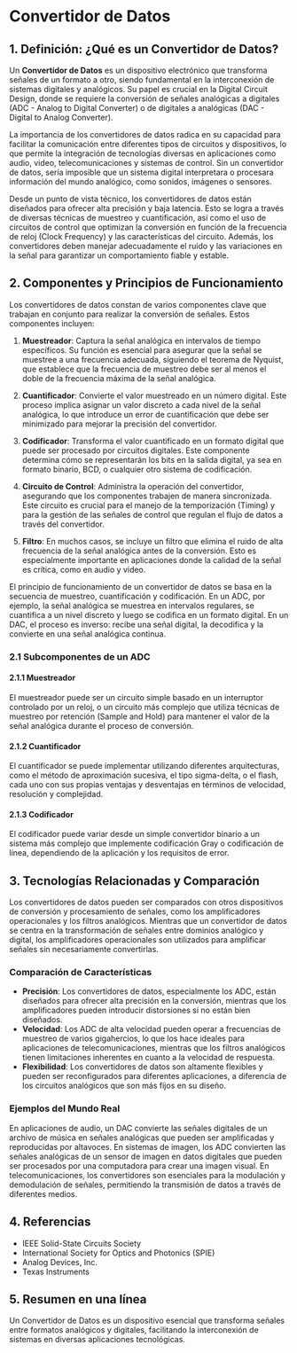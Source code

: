 # Convertidor de Datos

## 1. Definición: ¿Qué es un **Convertidor de Datos**?
Un **Convertidor de Datos** es un dispositivo electrónico que transforma señales de un formato a otro, siendo fundamental en la interconexión de sistemas digitales y analógicos. Su papel es crucial en la Digital Circuit Design, donde se requiere la conversión de señales analógicas a digitales (ADC - Analog to Digital Converter) o de digitales a analógicas (DAC - Digital to Analog Converter). 

La importancia de los convertidores de datos radica en su capacidad para facilitar la comunicación entre diferentes tipos de circuitos y dispositivos, lo que permite la integración de tecnologías diversas en aplicaciones como audio, video, telecomunicaciones y sistemas de control. Sin un convertidor de datos, sería imposible que un sistema digital interpretara o procesara información del mundo analógico, como sonidos, imágenes o sensores.

Desde un punto de vista técnico, los convertidores de datos están diseñados para ofrecer alta precisión y baja latencia. Esto se logra a través de diversas técnicas de muestreo y cuantificación, así como el uso de circuitos de control que optimizan la conversión en función de la frecuencia de reloj (Clock Frequency) y las características del circuito. Además, los convertidores deben manejar adecuadamente el ruido y las variaciones en la señal para garantizar un comportamiento fiable y estable.

## 2. Componentes y Principios de Funcionamiento
Los convertidores de datos constan de varios componentes clave que trabajan en conjunto para realizar la conversión de señales. Estos componentes incluyen:

1. **Muestreador**: Captura la señal analógica en intervalos de tiempo específicos. Su función es esencial para asegurar que la señal se muestree a una frecuencia adecuada, siguiendo el teorema de Nyquist, que establece que la frecuencia de muestreo debe ser al menos el doble de la frecuencia máxima de la señal analógica.

2. **Cuantificador**: Convierte el valor muestreado en un número digital. Este proceso implica asignar un valor discreto a cada nivel de la señal analógica, lo que introduce un error de cuantificación que debe ser minimizado para mejorar la precisión del convertidor.

3. **Codificador**: Transforma el valor cuantificado en un formato digital que puede ser procesado por circuitos digitales. Este componente determina cómo se representarán los bits en la salida digital, ya sea en formato binario, BCD, o cualquier otro sistema de codificación.

4. **Circuito de Control**: Administra la operación del convertidor, asegurando que los componentes trabajen de manera sincronizada. Este circuito es crucial para el manejo de la temporización (Timing) y para la gestión de las señales de control que regulan el flujo de datos a través del convertidor.

5. **Filtro**: En muchos casos, se incluye un filtro que elimina el ruido de alta frecuencia de la señal analógica antes de la conversión. Esto es especialmente importante en aplicaciones donde la calidad de la señal es crítica, como en audio y video.

El principio de funcionamiento de un convertidor de datos se basa en la secuencia de muestreo, cuantificación y codificación. En un ADC, por ejemplo, la señal analógica se muestrea en intervalos regulares, se cuantifica a un nivel discreto y luego se codifica en un formato digital. En un DAC, el proceso es inverso: recibe una señal digital, la decodifica y la convierte en una señal analógica continua.

### 2.1 Subcomponentes de un ADC
#### 2.1.1 Muestreador
El muestreador puede ser un circuito simple basado en un interruptor controlado por un reloj, o un circuito más complejo que utiliza técnicas de muestreo por retención (Sample and Hold) para mantener el valor de la señal analógica durante el proceso de conversión.

#### 2.1.2 Cuantificador
El cuantificador se puede implementar utilizando diferentes arquitecturas, como el método de aproximación sucesiva, el tipo sigma-delta, o el flash, cada uno con sus propias ventajas y desventajas en términos de velocidad, resolución y complejidad.

#### 2.1.3 Codificador
El codificador puede variar desde un simple convertidor binario a un sistema más complejo que implemente codificación Gray o codificación de línea, dependiendo de la aplicación y los requisitos de error.

## 3. Tecnologías Relacionadas y Comparación
Los convertidores de datos pueden ser comparados con otros dispositivos de conversión y procesamiento de señales, como los amplificadores operacionales y los filtros analógicos. Mientras que un convertidor de datos se centra en la transformación de señales entre dominios analógico y digital, los amplificadores operacionales son utilizados para amplificar señales sin necesariamente convertirlas.

### Comparación de Características
- **Precisión**: Los convertidores de datos, especialmente los ADC, están diseñados para ofrecer alta precisión en la conversión, mientras que los amplificadores pueden introducir distorsiones si no están bien diseñados.
- **Velocidad**: Los ADC de alta velocidad pueden operar a frecuencias de muestreo de varios gigahercios, lo que los hace ideales para aplicaciones de telecomunicaciones, mientras que los filtros analógicos tienen limitaciones inherentes en cuanto a la velocidad de respuesta.
- **Flexibilidad**: Los convertidores de datos son altamente flexibles y pueden ser reconfigurados para diferentes aplicaciones, a diferencia de los circuitos analógicos que son más fijos en su diseño.

### Ejemplos del Mundo Real
En aplicaciones de audio, un DAC convierte las señales digitales de un archivo de música en señales analógicas que pueden ser amplificadas y reproducidas por altavoces. En sistemas de imagen, los ADC convierten las señales analógicas de un sensor de imagen en datos digitales que pueden ser procesados por una computadora para crear una imagen visual. En telecomunicaciones, los convertidores son esenciales para la modulación y demodulación de señales, permitiendo la transmisión de datos a través de diferentes medios.

## 4. Referencias
- IEEE Solid-State Circuits Society
- International Society for Optics and Photonics (SPIE)
- Analog Devices, Inc.
- Texas Instruments

## 5. Resumen en una línea
Un Convertidor de Datos es un dispositivo esencial que transforma señales entre formatos analógicos y digitales, facilitando la interconexión de sistemas en diversas aplicaciones tecnológicas.